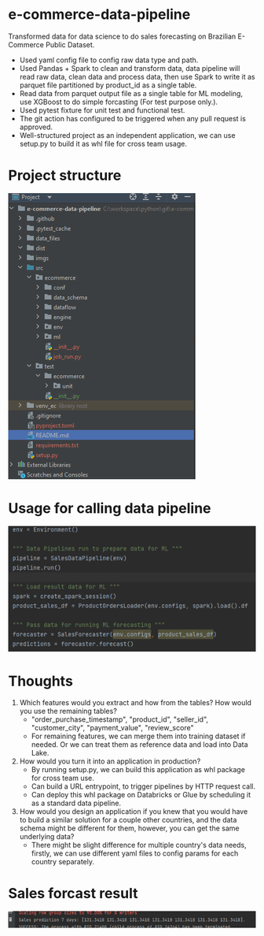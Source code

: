 # e-commerce-data-pipeline
Transformed data for data science to do sales forecasting on Brazilian E-Commerce Public Dataset. 

- Used yaml config file to config raw data type and path.
- Used Pandas + Spark to clean and transform data, data pipeline will read raw data, clean data and process data, then use Spark to write it as parquet file partitioned by product_id as a single table.
- Read data from parquet output file as a single table for ML modeling, use XGBoost to do simple forcasting (For test purpose only.).
- Used pytest fixture for unit test and functional test.
- The git action has configured to be triggered when any pull request is approved.
- Well-structured project as an independent application, we can use setup.py to build it as whl file for cross team usage.


# Project structure
![img.png](imgs/img.png)

# Usage for calling data pipeline
![img_2.png](imgs/img_2.png)


# Thoughts
1. Which features would you extract and how from the tables? How would you use the remaining tables?
   - "order_purchase_timestamp", "product_id", "seller_id", "customer_city", "payment_value", "review_score"
   - For remaining features, we can merge them into training dataset if needed. Or we can treat them as reference data and load into Data Lake.
2. How would you turn it into an application in production?
   - By running setup.py, we can build this application as whl package for cross team use.
   - Can build a URL entrypoint, to trigger pipelines by HTTP request call.
   - Can deploy this whl package on Databricks or Glue by scheduling it as a standard data pipeline.
3. How would you design an application if you knew that you would have to build a similar solution for a couple other countries, and the data schema might be different for them, however, you can get the same underlying data?
   - There might be slight difference for multiple country's data needs, firstly, we can use different yaml files to config params for each country separately.
   

# Sales forcast result
![img_1.png](imgs/img_1.png)


